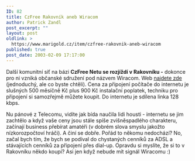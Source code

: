 ```yaml
---
ID: 82
title: CzFree Rakovník aneb Wiracom
author: Patrick Zandl
post_excerpt: ""
layout: post
oldlink: >
  https://www.marigold.cz/item/czfree-rakovnik-aneb-wiracom
published: true
post_date: 2003-02-09 17:17:00
---
```

<p>
Další komunitní síť na bázi <STRONG>CzFree Netu se rozjíždí v Rakovníku -</STRONG> dokonce pro ni vzniká občanské sdružení pod názvem Wiracom. Web <A href="http://czfreerakovnik.webpark.cz/" target=_blank>najdete zde</A> (jednoduchý, ale co byste chtěli). Cena za&#160;připojení počítače do internetu je slušných&#160;500 měsíčně&#160;Kč plus 900 Kč instalační poplatek, techniku pro připojení si samozřejmě můžete koupit. Do internetu je sdílena linka 128 kbps. </p>

<p>
Nu pánové z Telecomu, vidíte jak bída naučila lidi housti - internetu se jim zachtělo a když vaše ceny jsou stále spíše zvišněspadlého charakteru, začínají business přebírat amatéři (v dobrém slova smyslu jakožto nízkorozpočtoví hráči). A činí se dobře. Pořád to někomu nedochází? No, začal bych tím, že bych se podíval do chystaných cenníků za ADSL a stávajících cenníků za připojení přes dial-up. Opravdu si myslíte, že si to v Rakovníku někdo koupí? Asi jen když nebude mít signál Wiracomu :)</p>

